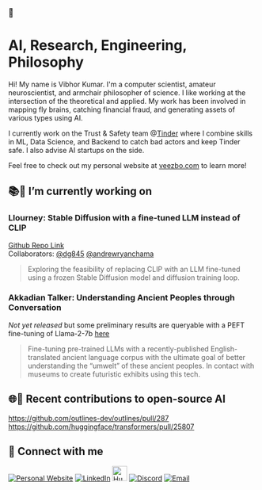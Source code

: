 ### 👋

# AI, Research, Engineering, Philosophy

Hi! My name is Vibhor Kumar. I'm a computer scientist, amateur neuroscientist, and armchair philosopher of science. I like working at the intersection of the theoretical and applied. My work has been involved in mapping fly brains, catching financial fraud, and generating assets of various types using AI.

I currently work on the Trust & Safety team @[Tinder](https://github.com/Tinder) where I combine skills in ML, Data Science, and Backend to catch bad actors and keep Tinder safe. I also advise AI startups on the side.

Feel free to check out my personal website at [veezbo.com](http://veezbo.com) to learn more!

## 📚🧠 I’m currently working on
### Llourney: Stable Diffusion with a fine-tuned LLM instead of CLIP  
[Github Repo Link](https://github.com/veezbo/llourney-dev)  
Collaborators: [@dg845](https://github.com/dg845) [@andrewryanchama](https://github.com/andrewryanchama)  
> Exploring the feasibility of replacing CLIP with an LLM fine-tuned using a frozen Stable Diffusion model and diffusion training loop.

### Akkadian Talker: Understanding Ancient Peoples through Conversation  
_Not yet released_ but some preliminary results are queryable with a PEFT fine-tuning of Llama-2-7b [here](https://huggingface.co/veezbo/LLama-2-7b-hf-akkadian)
> Fine-tuning pre-trained LLMs with a recently-published English-translated ancient language corpus with the ultimate goal of better understanding the “umwelt” of these ancient peoples. In contact with museums to create futuristic exhibits using this tech.

## 🌐🤝 Recent contributions to open-source AI
https://github.com/outlines-dev/outlines/pull/287
https://github.com/huggingface/transformers/pull/25807  

## 🔗 Connect with me
<a href="https://veezbo.com" target="_blank"><img alt="Personal Website" src="https://img.shields.io/badge/Personal%20Website-%2312100E.svg?&style=for-the-badge&logoColor=white" /></a>
<a href="https://www.linkedin.com/in/kumarvibhor" target="_blank"><img alt="LinkedIn" src="https://img.shields.io/badge/linkedin-%230077B5.svg?&style=for-the-badge&logo=linkedin&logoColor=white" /></a>
<a href="https://huggingface.co/veezbo" target="_blank"><img alt="HuggingFace" src="https://avatars.githubusercontent.com/u/25720743?s=200&v=4" height=30 width=30 /></a>
<a href="https://discord.com/users/veezbo" target="_blank"><img alt="Discord" src="https://img.shields.io/badge/Discord-7289DA?style=for-the-badge&logo=discord&logoColor=white" /></a>
<a href="mailto:vibhor.kumar.me@gmail.com" target="_blank"><img alt="Email" src="https://img.shields.io/badge/Gmail-D14836?style=for-the-badge&logo=gmail&logoColor=white" /></a>
